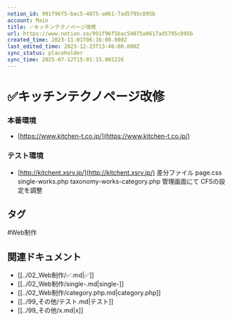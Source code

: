 ```yaml
---
notion_id: 991f96f5-bac5-4075-a061-7ad5795c895b
account: Main
title: ✅キッチンテクノページ改修
url: https://www.notion.so/991f96f5bac54075a0617ad5795c895b
created_time: 2023-11-01T06:16:00.000Z
last_edited_time: 2023-12-23T13:46:00.000Z
sync_status: placeholder
sync_time: 2025-07-12T15:01:15.065226
---
```

# ✅キッチンテクノページ改修

### 本番環境
  - [https://www.kitchen-t.co.jp/](https://www.kitchen-t.co.jp/)
### テスト環境
  - [http://kitchent.xsrv.jp/](http://kitchent.xsrv.jp/)
差分ファイル
page.css
single-works.php
taxonomy-works-category.php
管理画面にて
CFSの設定を調整

## タグ

#Web制作 

## 関連ドキュメント

- [[../02_Web制作/✅.md|✅]]
- [[../02_Web制作/single-.md|single-]]
- [[../02_Web制作/category.php.md|category.php]]
- [[../99_その他/テスト.md|テスト]]
- [[../99_その他/x.md|x]]
